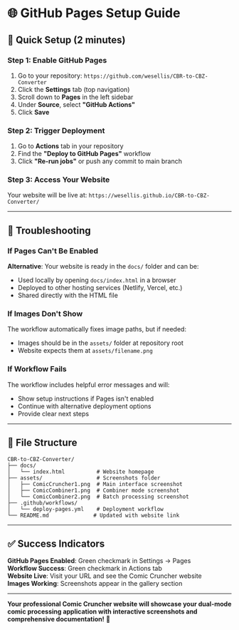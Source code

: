 # 🌐 GitHub Pages Setup Guide

## 🚀 Quick Setup (2 minutes)

### Step 1: Enable GitHub Pages
1. Go to your repository: `https://github.com/wesellis/CBR-to-CBZ-Converter`
2. Click the **Settings** tab (top navigation)
3. Scroll down to **Pages** in the left sidebar
4. Under **Source**, select **"GitHub Actions"**
5. Click **Save**

### Step 2: Trigger Deployment
1. Go to **Actions** tab in your repository
2. Find the **"Deploy to GitHub Pages"** workflow
3. Click **"Re-run jobs"** or push any commit to main branch

### Step 3: Access Your Website
Your website will be live at: `https://wesellis.github.io/CBR-to-CBZ-Converter/`

---

## 🔧 Troubleshooting

### If Pages Can't Be Enabled
**Alternative**: Your website is ready in the `docs/` folder and can be:
- Used locally by opening `docs/index.html` in a browser
- Deployed to other hosting services (Netlify, Vercel, etc.)
- Shared directly with the HTML file

### If Images Don't Show
The workflow automatically fixes image paths, but if needed:
- Images should be in the `assets/` folder at repository root
- Website expects them at `assets/filename.png`

### If Workflow Fails
The workflow includes helpful error messages and will:
- Show setup instructions if Pages isn't enabled
- Continue with alternative deployment options
- Provide clear next steps

---

## 📁 File Structure
```
CBR-to-CBZ-Converter/
├── docs/
│   └── index.html          # Website homepage
├── assets/                 # Screenshots folder
│   ├── ComicCruncher1.png  # Main interface screenshot
│   ├── ComicCombiner1.png  # Combiner mode screenshot
│   └── ComicCombiner2.png  # Batch processing screenshot
├── .github/workflows/
│   └── deploy-pages.yml    # Deployment workflow
└── README.md              # Updated with website link
```

---

## ✅ Success Indicators

**GitHub Pages Enabled**: Green checkmark in Settings → Pages  
**Workflow Success**: Green checkmark in Actions tab  
**Website Live**: Visit your URL and see the Comic Cruncher website  
**Images Working**: Screenshots appear in the gallery section  

---

**Your professional Comic Cruncher website will showcase your dual-mode comic processing application with interactive screenshots and comprehensive documentation!** 🎉
